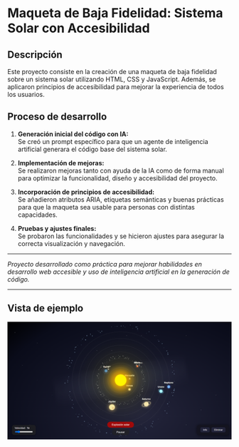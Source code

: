 # Maqueta de Baja Fidelidad: Sistema Solar con Accesibilidad

## Descripción

Este proyecto consiste en la creación de una maqueta de baja fidelidad sobre un sistema solar utilizando HTML, CSS y JavaScript. Además, se aplicaron principios de accesibilidad para mejorar la experiencia de todos los usuarios.

## Proceso de desarrollo

1. **Generación inicial del código con IA:**  
   Se creó un prompt específico para que un agente de inteligencia artificial generara el código base del sistema solar.

2. **Implementación de mejoras:**  
   Se realizaron mejoras tanto con ayuda de la IA como de forma manual para optimizar la funcionalidad, diseño y accesibilidad del proyecto.

3. **Incorporación de principios de accesibilidad:**  
   Se añadieron atributos ARIA, etiquetas semánticas y buenas prácticas para que la maqueta sea usable para personas con distintas capacidades.

4. **Pruebas y ajustes finales:**  
   Se probaron las funcionalidades y se hicieron ajustes para asegurar la correcta visualización y navegación.

---

*Proyecto desarrollado como práctica para mejorar habilidades en desarrollo web accesible y uso de inteligencia artificial en la generación de código.*

---

## Vista de ejemplo

![Vista del sistema solar](img/vista.png)
